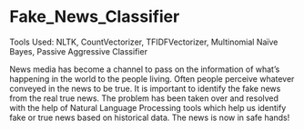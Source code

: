# Fake_News_Classifier

Tools Used: NLTK, CountVectorizer, TFIDFVectorizer, Multinomial Naïve Bayes, Passive Aggressive Classifier


News media has become a channel to pass on the information of what’s happening in the world to the people living. Often people perceive whatever conveyed in the news to be true. It is important to identify the fake news from the real true news. The problem has been taken over and resolved with the help of Natural Language Processing tools which help us identify fake or true news based on historical data. The news is now in safe hands!
